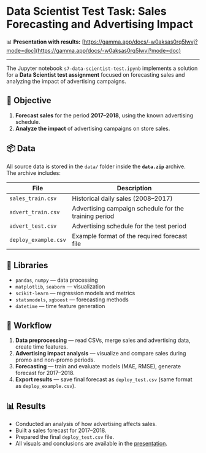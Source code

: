 # Data Scientist Test Task: Sales Forecasting and Advertising Impact

📊 **Presentation with results:** [https://gamma.app/docs/-w0aksas0rq5lwvj?mode=doc](https://gamma.app/docs/-w0aksas0rq5lwvj?mode=doc)

---

The Jupyter notebook `s7-data-scientist-test.ipynb` implements a solution for a **Data Scientist test assignment** focused on forecasting sales and analyzing the impact of advertising campaigns.

## 🎯 Objective
1. **Forecast sales** for the period **2017–2018**, using the known advertising schedule.  
2. **Analyze the impact** of advertising campaigns on store sales.

## 📦 Data
All source data is stored in the `data/` folder inside the **`data.zip`** archive.  
The archive includes:

| File | Description |
|------|--------------|
| `sales_train.csv` | Historical daily sales (2008–2017) |
| `advert_train.csv` | Advertising campaign schedule for the training period |
| `advert_test.csv` | Advertising schedule for the test period |
| `deploy_example.csv` | Example format of the required forecast file |

## 🧰 Libraries
- `pandas`, `numpy` — data processing  
- `matplotlib`, `seaborn` — visualization  
- `scikit-learn` — regression models and metrics  
- `statsmodels`, `xgboost`  — forecasting methods  
- `datetime` — time feature generation  

## 🧩 Workflow
1. **Data preprocessing** — read CSVs, merge sales and advertising data, create time features.  
2. **Advertising impact analysis** — visualize and compare sales during promo and non-promo periods.  
3. **Forecasting** — train and evaluate models (MAE, RMSE), generate forecast for 2017–2018.  
4. **Export results** — save final forecast as `deploy_test.csv` (same format as `deploy_example.csv`).  

## 📊 Results
- Conducted an analysis of how advertising affects sales.  
- Built a sales forecast for 2017–2018.  
- Prepared the final `deploy_test.csv` file.  
- All visuals and conclusions are available in the [presentation](https://gamma.app/docs/-w0aksas0rq5lwvj?mode=doc).  
